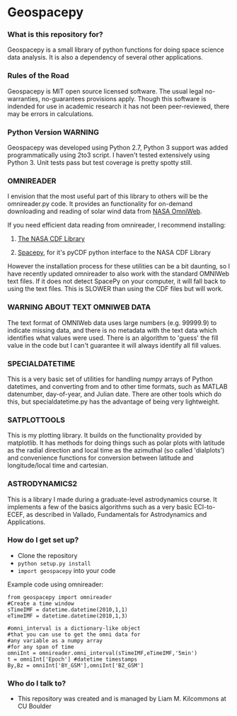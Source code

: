 # Geospacepy #

### What is this repository for? ###

Geospacepy is a small library of python functions for doing space science data analysis. It is also a dependency of several other applications.

### Rules of the Road ###

Geospacepy is MIT open source licensed software. The usual legal no-warranties, no-guarantees provisions apply. Though this software is indended for use in academic research it has not been peer-reviewed, there may be errors in calculations.  

### Python Version WARNING ###

Geospacepy was developed using Python 2.7, Python 3 support was added programmatically using 2to3 script. I haven't tested extensively using Python 3. Unit tests pass but test coverage is pretty spotty still.

### OMNIREADER ###

I envision that the most useful part of this library to others will be the omnireader.py code. It provides an functionality for on-demand downloading and reading of solar wind data from [NASA OmniWeb](http://omniweb.gsfc.nasa.gov/).

If you need efficient data reading from omnireader, I recommend installing:

1. [The NASA CDF Library](http://cdf.gsfc.nasa.gov/)

2. [Spacepy](https://pypi.python.org/pypi/SpacePy), for it's pyCDF python interface to the NASA CDF Library

However the installation process for these utilities can be a bit daunting, so I have recently updated omnireader to also work with the standard OMNIWeb text files. If it does not detect SpacePy on your computer, it will fall back to using the text files. This is SLOWER than using the CDF files but will work.

### WARNING ABOUT TEXT OMNIWEB DATA ###

The text format of OMNIWeb data uses large numbers (e.g. 99999.9) to indicate missing data, and there is no metadata with the text data which identifies what values were used. There is an algorithm to 'guess' the fill value in the code but I can't guarantee it will always identify all fill values.

### SPECIALDATETIME ###

This is a very basic set of utilities for handling numpy arrays of Python datetimes, and converting from and to other time formats, such as MATLAB datenumber, day-of-year, and Julian date. There are other tools which do this, but specialdatetime.py has the advantage of being very lightweight.

### SATPLOTTOOLS ###

This is my plotting library. It builds on the functionality provided by matplotlib. It has methods for doing things such as polar plots with latitude as the radial direction and local time as the azimuthal (so called 'dialplots') and convenience functions for conversion between latitude and longitude/local time and cartesian. 

### ASTRODYNAMICS2 ###

This is a library I made during a graduate-level astrodynamics course. It implements a few of the basics algorithms such as a very basic ECI-to-ECEF, as described in Vallado, Fundamentals for Astrodynamics and Applications. 

### How do I get set up? ###

* Clone the repository
* `python setup.py install`
* `import geospacepy` into your code

Example code using omnireader:
```{python}
from geospacepy import omnireader
#Create a time window
sTimeIMF = datetime.datetime(2010,1,1)
eTimeIMF = datetime.datetime(2010,1,3)

#omni_interval is a dictionary-like object 
#that you can use to get the omni data for
#any variable as a numpy array 
#for any span of time
omniInt = omnireader.omni_interval(sTimeIMF,eTimeIMF,'5min')
t = omniInt['Epoch'] #datetime timestamps
By,Bz = omniInt['BY_GSM'],omniInt['BZ_GSM']

```

### Who do I talk to? ###

* This repository was created and is managed by Liam M. Kilcommons at CU Boulder
